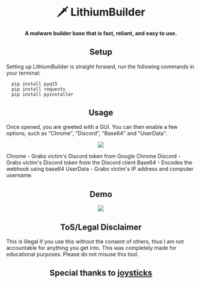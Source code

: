 <p align="center">
</p>

<h1 align="center">🗡 LithiumBuilder</h1> 
<h4 align="center">A malware builder base that is fast, reliant, and easy to use.</h4>

<h2 align="center">Setup</h2>

Setting up LithiumBuilder is straight forward, run the following commands in your terminal:
```
  pip install pyqt5
  pip install requests
  pip install pyinstaller
```

<h2 align="center">Usage</h2>

Once opened, you are greeted with a GUI. You can then enable a few options, such as "Chrome", "Discord", "Base64" and "UserData".

<p align="center">
  <img src="https://cdn.discordapp.com/attachments/717866583543906359/719729599801589820/unknown.png">
</p>

Chrome - Grabs victim's Discord token from Google Chrome
Discord - Grabs victim's Discord token from the Discord client
Base64 - Encodes the webhook using base64
UserData - Grabs victim's IP address and computer username.

<h2 align="center">Demo</h2>
<p align="center">
  <img src="https://cdn.discordapp.com/attachments/712876939593121823/719741762603712512/unknown_4.png">
</p>

<h2 align="center">ToS/Legal Disclaimer</h2>

This is illegal if you use this without the consent of others, thus I am not accountable for anything you get into. This was completely made for educational purposes. Please do not misuse this tool.

<h2 align="center">Special thanks to <a href="https://github.com/joysticks">joysticks</a></h2>
